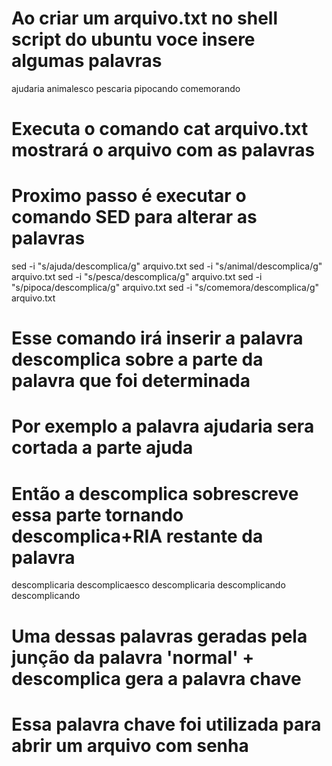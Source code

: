 # Ao criar um arquivo.txt no shell script do ubuntu voce insere algumas palavras

ajudaria
animalesco
pescaria
pipocando
comemorando

# Executa o comando cat arquivo.txt mostrará o arquivo com as palavras
# Proximo passo é executar o comando SED para alterar as palavras 

sed -i "s/ajuda/descomplica/g" arquivo.txt
sed -i "s/animal/descomplica/g" arquivo.txt
sed -i "s/pesca/descomplica/g" arquivo.txt
sed -i "s/pipoca/descomplica/g" arquivo.txt
sed -i "s/comemora/descomplica/g" arquivo.txt

# Esse comando irá inserir a palavra descomplica sobre a parte da palavra que foi determinada
# Por exemplo a palavra ajudaria sera cortada a parte ajuda
# Então a descomplica sobrescreve essa parte tornando descomplica+RIA restante da palavra

descomplicaria
descomplicaesco
descomplicaria
descomplicando
descomplicando

# Uma dessas palavras geradas pela junção da palavra 'normal' + descomplica gera a palavra chave 
# Essa palavra chave foi utilizada para abrir um arquivo com senha 